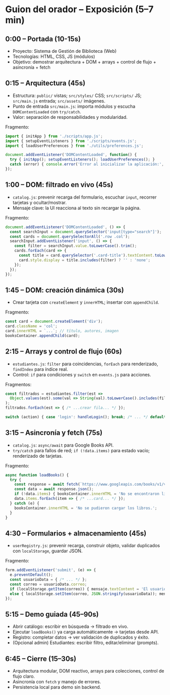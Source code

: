 # Guion del orador – Exposición (5–7 min)

## 0:00 – Portada (10-15s)
- Proyecto: Sistema de Gestión de Biblioteca (Web)
- Tecnologías: HTML, CSS, JS (módulos)
- Objetivo: demostrar arquitectura + DOM + arrays + control de flujo + asincronía + fetch

## 0:15 – Arquitectura (45s)
- Estructura: `public/` vistas; `src/styles/` CSS; `src/scripts/` JS; `src/main.js` entrada; `src/assets/` imágenes.
- Punto de entrada `src/main.js`: importa módulos y escucha `DOMContentLoaded` con `try/catch`.
- Valor: separación de responsabilidades y modularidad.

Fragmento:
```js
import { initApp } from './scripts/app.js';
import { setupEventListeners } from './scripts/events.js';
import { loadUserPreferences } from './utils/preferences.js';

document.addEventListener('DOMContentLoaded', function() {
  try { initApp(); setupEventListeners(); loadUserPreferences(); }
  catch (error) { console.error('Error al inicializar la aplicación:', error); }
});
```

## 1:00 – DOM: filtrado en vivo (45s)
- `catalog.js`: prevenir recarga del formulario, escuchar `input`, recorrer tarjetas y ocultar/mostrar.
- Mensaje clave: la UI reacciona al texto sin recargar la página.

Fragmento:
```js
document.addEventListener('DOMContentLoaded', () => {
  const searchInput = document.querySelector('input[type="search"]');
  const cards = document.querySelectorAll('.row .col');
  searchInput.addEventListener('input', () => {
    const filter = searchInput.value.toLowerCase().trim();
    cards.forEach(card => {
      const title = card.querySelector('.card-title').textContent.toLowerCase();
      card.style.display = title.includes(filter) ? '' : 'none';
    });
  });
});
```

## 1:45 – DOM: creación dinámica (30s)
- Crear tarjeta con `createElement` y `innerHTML`; insertar con `appendChild`.

Fragmento:
```js
const card = document.createElement('div');
card.className = 'col';
card.innerHTML = `...`; // título, autores, imagen
booksContainer.appendChild(card);
```

## 2:15 – Arrays y control de flujo (60s)
- `estudiantes.js`: `filter` para coincidencias, `forEach` para renderizado, `findIndex` para índice real.
- Control: `if` para condiciones y `switch` en `events.js` para acciones.

Fragmentos:
```js
const filtrados = estudiantes.filter(est =>
  Object.values(est).some(val => String(val).toLowerCase().includes(filtroLower))
);
filtrados.forEach(est => { /* ...crear fila... */ });
```
```js
switch (action) { case 'login': handleLogin(); break; /* ... */ default: console.log('Acción no reconocida'); }
```

## 3:15 – Asincronía y fetch (75s)
- `catalog.js`: `async/await` para Google Books API.
- `try/catch` para fallos de red; `if (!data.items)` para estado vacío; renderizado de tarjetas.

Fragmento:
```js
async function loadBooks() {
  try {
    const response = await fetch(`https://www.googleapis.com/books/v1/volumes?q=literatura&maxResults=30`);
    const data = await response.json();
    if (!data.items) { booksContainer.innerHTML = 'No se encontraron libros.'; return; }
    data.items.forEach(item => { /* ...card... */ });
  } catch (e) {
    booksContainer.innerHTML = 'No se pudieron cargar los libros.';
  }
}
```

## 4:30 – Formularios + almacenamiento (45s)
- `userRegistry.js`: prevenir recarga, construir objeto, validar duplicados con `localStorage`, guardar JSON.

Fragmento:
```js
form.addEventListener('submit', (e) => {
  e.preventDefault();
  const usuarioData = { /* ... */ };
  const correo = usuarioData.correo;
  if (localStorage.getItem(correo)) { mensaje.textContent = 'El usuario ya existe.'; }
  else { localStorage.setItem(correo, JSON.stringify(usuarioData)); mensaje.textContent = 'Usuario registrado con éxito!'; form.reset(); }
});
```

## 5:15 – Demo guiada (45–90s)
- Abrir catálogo: escribir en búsqueda → filtrado en vivo.
- Ejecutar `loadBooks()` ya carga automáticamente → tarjetas desde API.
- Registro: completar datos → ver validación de duplicados y éxito.
- (Opcional admin) Estudiantes: escribir filtro, editar/eliminar (prompts).

## 6:45 – Cierre (15–30s)
- Arquitectura modular, DOM reactivo, arrays para colecciones, control de flujo claro.
- Asincronía con `fetch` y manejo de errores.
- Persistencia local para demo sin backend.
